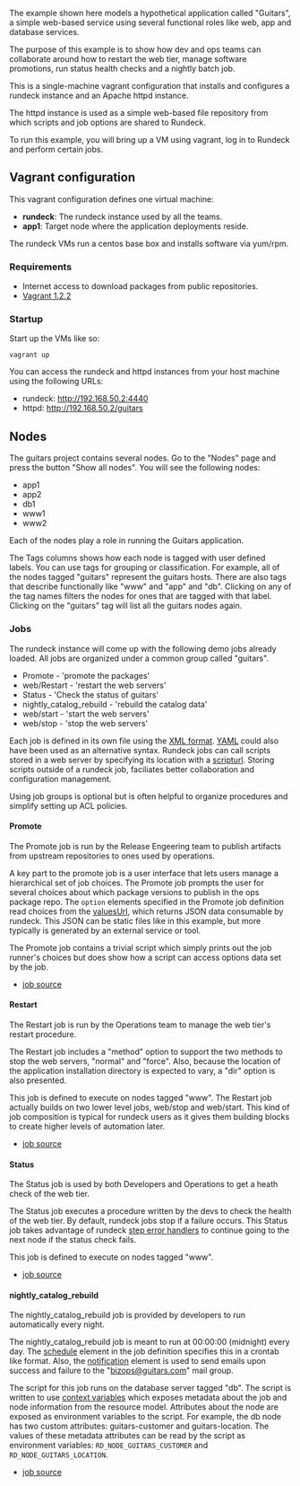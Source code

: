 The example shown here models a hypothetical application called
"Guitars", a simple web-based service using several functional roles
like web, app and database services.

The purpose of this example is to show how dev and ops teams can
collaborate around how to restart the web tier, manage software
promotions, run status health checks and a nightly batch job.

This is a single-machine vagrant configuration that installs
and configures a rundeck instance and an Apache httpd instance.

The httpd instance is used as a simple web-based file
repository from which scripts and job options are shared to Rundeck. 


To run this example, you will bring up a VM using vagrant, log in 
to Rundeck and perform certain jobs.

## Vagrant configuration

This vagrant configuration defines one virtual machine:

* **rundeck**: The rundeck instance used by all the teams.
* **app1**: Target node where the application deployments reside.

The rundeck VMs run a centos base box and installs software via yum/rpm.


### Requirements

* Internet access to download packages from public repositories.
* [Vagrant 1.2.2](http://downloads.vagrantup.com)

### Startup

Start up the VMs like so:

    vagrant up

You can access the rundeck and httpd instances from your host machine using the following URLs:

* rundeck: http://192.168.50.2:4440
* httpd: http://192.168.50.2/guitars


## Nodes

The guitars project contains several nodes. Go to the "Nodes" page and press the button
"Show all nodes". You will see the following nodes:

* app1
* app2
* db1
* www1
* www2

Each of the nodes play a role in running the Guitars application.

The Tags columns shows how each node is tagged with user defined
labels. You can use tags for grouping or classification.
For example, all of the nodes tagged "guitars" represent the
guitars hosts.
There are also tags that describe functionally like "www" and "app" and "db".
Clicking on any of the tag names filters the nodes for ones that are tagged with that label.
Clicking on the "guitars" tag will list all the guitars nodes again.



### Jobs

The rundeck instance will come up with the following demo jobs 
already loaded. All jobs are organized under a common group called "guitars".

- Promote - 'promote the packages'
- web/Restart - 'restart the web servers'
- Status - 'Check the status of guitars'
- nightly_catalog_rebuild - 'rebuild the catalog data'
- web/start - 'start the web servers'
- web/stop - 'stop the web servers'

Each job is defined in its own file using the 
[XML format](http://rundeck.org/docs/manpages/man5/job-v20.html). 
[YAML](http://rundeck.org/docs/manpages/man5/job-yaml-v12.html) could also have been used as an alternative syntax. Rundeck jobs can call
scripts stored in a web server by specifying its location with a 
[scripturl](http://rundeck.org/docs/manpages/man5/job-v20.html#script-sequence-step).
Storing scripts outside of a rundeck job, faciliates better collaboration
and configuration management.

Using job groups is optional but is often helpful to organize procedures
and simplify setting up ACL policies.

#### Promote

The Promote job is run by the Release Engeering team to publish artifacts from
upstream repositories to ones used by operations.

A key part to the promote job is a user interface that lets users manage a hierarchical set of job choices.
The Promote job prompts the user for several choices about which package versions to publish
in the ops package repo. 
The `option` elements specified in the Promote job definition read choices from the 
[valuesUrl](http://rundeck.org/docs/manpages/man5/job-v20.html#valuesurl-json), which returns JSON data consumable by rundeck. This JSON can be static
files like in this example, but more typically is generated by an external service or tool.

The Promote job contains a trivial script which simply prints out the job runner's choices
but does show how a script can access options data set by the job.

* [job source](https://github.com/rundeck/guitars-demo/blob/master/jobs/Promote.xml)

#### Restart

The Restart job is run by the Operations team to manage the web tier's restart procedure.

The Restart job includes a "method" option to support the two methods to stop the web servers, "normal" and "force".
Also, because the location of the application installation directory is expected to
vary, a "dir" option is also presented. 

This job is defined to execute on nodes tagged "www". The Restart job actually builds on two lower level jobs, web/stop and web/start. This kind of job composition is typical for rundeck users as it gives them building blocks to create higher levels of automation later.

* [job source](https://github.com/rundeck/guitars-demo/blob/master/jobs/Restart.xml)

#### Status

The Status job is used by both Developers and Operations to get a heath check of the
web tier.

The Status job executes a procedure written by the devs to check the health of the web tier.
By default, rundeck jobs stop if a failure occurs. This Status job takes advantage of rundeck
[step error handlers](http://rundeck.org/docs/manual/job-workflows.html#error-handlers) to continue going to the next node if the status check fails.

This job is defined to execute on nodes tagged "www".

* [job source](https://github.com/rundeck/guitars-demo/blob/master/jobs/Status.xml)

#### nightly_catalog_rebuild

The nightly_catalog_rebuild job is provided by developers to run automatically every night.

The nightly_catalog_rebuild job is meant to run at 00:00:00 (midnight) every day.
The [schedule](http://rundeck.org/docs/manpages/man5/job-v20.html#schedule) element in the job definition specifies this in a crontab like format.
Also, the [notification](http://rundeck.org/docs/manpages/man5/job-v20.html#notification) element is used to send emails upon success and failure to the 
"bizops@guitars.com" mail group.

The script for this job runs on the database server tagged "db". The script
is written to use 
[context variables](http://rundeck.org/docs/manual/job-workflows.html#context-variables)
which exposes metadata about the job and node information from the resource model. 
Attributes about the node
are exposed as environment variables to the script. For example, the db
node has two custom attributes: guitars-customer and guitars-location. The
values of these metadata attributes can be read by the script as environment variables:
`RD_NODE_GUITARS_CUSTOMER` and `RD_NODE_GUITARS_LOCATION`.

* [job source](https://github.com/rundeck/guitars-demo/blob/master/jobs/nightly_catalog_rebuild.xml)

